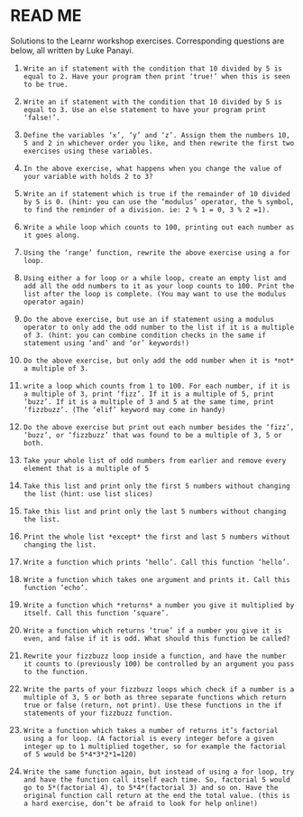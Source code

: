 # READ ME
Solutions to the Learnr workshop exercises. Corresponding questions are below, all written by Luke Panayi.

1. `Write an if statement with the condition that 10 divided by 5 is equal to 2. Have your program then print ‘true!’ when this is seen to be true.`

2. `Write an if statement with the condition that 10 divided by 5 is equal to 3. Use an else statement to have your program print ‘false!’.`

3. `Define the variables ‘x’, ‘y’ and ‘z’. Assign them the numbers 10, 5 and 2 in whichever order you like, and then rewrite the first two exercises using these variables.`

4. `In the above exercise, what happens when you change the value of your variable with holds 2 to 3?`

5. `Write an if statement which is true if the remainder of 10 divided by 5 is 0. (hint: you can use the ‘modulus’ operator, the % symbol, to find the reminder of a division. ie: 2 % 1 = 0, 3 % 2 =1).`

6. `Write a while loop which counts to 100, printing out each number as it goes along.`

7. `Using the ‘range’ function, rewrite the above exercise using a for loop.`

8. `Using either a for loop or a while loop, create an empty list and add all the odd numbers to it as your loop counts to 100. Print the list after the loop is complete. (You may want to use the modulus operator again)`

9. `Do the above exercise, but use an if statement using a modulus operator to only add the odd number to the list if it is a multiple of 3. (hint: you can combine condition checks in the same if statement using ‘and’ and ‘or’ keywords!)`

10. `Do the above exercise, but only add the odd number when it is *not* a multiple of 3.`

11. `write a loop which counts from 1 to 100. For each number, if it is a multiple of 3, print ‘fizz’. If it is a multiple of 5, print ‘buzz’. If it is a multiple of 3 and 5 at the same time, print ‘fizzbuzz’. (The ‘elif’ keyword may come in handy)`

12. `Do the above exercise but print out each number besides the ‘fizz’, ‘buzz’, or ‘fizzbuzz’ that was found to be a multiple of 3, 5 or both.`

13. `Take your whole list of odd numbers from earlier and remove every element that is a multiple of 5`

14. `Take this list and print only the first 5 numbers without changing the list (hint: use list slices)`

15. `Take this list and print only the last 5 numbers without changing the list.`

16. `Print the whole list *except* the first and last 5 numbers without changing the list.`

17. `Write a function which prints ‘hello’. Call this function ‘hello’.`

18. `Write a function which takes one argument and prints it. Call this function ‘echo’.`

19. `Write a function which *returns* a number you give it multiplied by itself. Call this function ‘square’.`

20. `Write a function which returns ‘true’ if a number you give it is even, and false if it is odd. What should this function be called?`

21. `Rewrite your fizzbuzz loop inside a function, and have the number it counts to (previously 100) be controlled by an argument you pass to the function.`

22. `Write the parts of your fizzbuzz loops which check if a number is a multiple of 3, 5 or both as three separate functions which return true or false (return, not print). Use these functions in the if statements of your fizzbuzz function.`

23. `Write a function which takes a number of returns it’s factorial using a for loop. (A factorial is every integer before a given integer up to 1 multiplied together, so for example the factorial of 5 would be 5*4*3*2*1=120)`

24. `Write the same function again, but instead of using a for loop, try and have the function call itself each time. So, factorial 5 would go to 5*(factorial 4), to 5*4*(factorial 3) and so on. Have the original function call return at the end the total value. (this is a hard exercise, don’t be afraid to look for help online!)`
